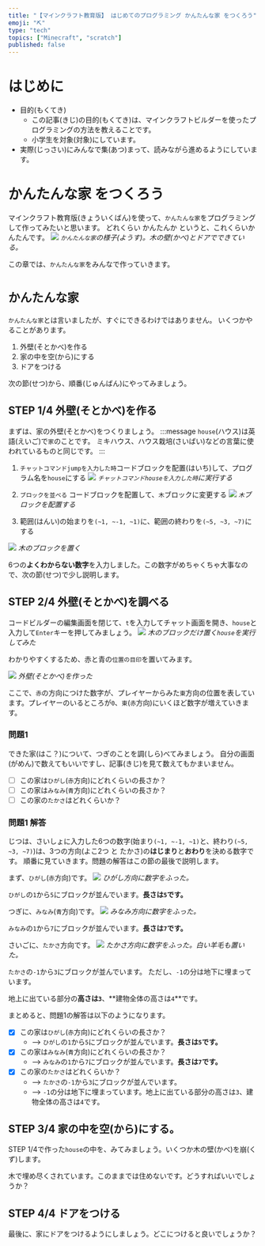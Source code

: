 ```yaml
---
title: "【マインクラフト教育版】 はじめてのプログラミング かんたんな家 をつくろう"
emoji: "⛏️"
type: "tech"
topics: ["Minecraft", "scratch"]
published: false
---
```


# はじめに
- 目的(もくてき)
  - この記事(きじ)の目的(もくてき)は、マインクラフトビルダーを使ったプログラミングの方法を教えることです。
  - 小学生を対象(対象)にしています。
- 実際(じっさい)にみんなで集(あつ)まって、読みながら進めるようにしています。

# かんたんな家 をつくろう
マインクラフト教育版(きょういくばん)を使って、`かんたんな家`をプログラミングして作ってみたいと思います。
どれくらい かんたんか というと、これくらいかんたんです。
![](/images/build_town-11-simple_house/2024-01-10-06-23-43.png)
*`かんたんな家`の様子(ようす)。木の壁(かべ)とドアでできている。*

この章では、`かんたんな家`をみんなで作っていきます。

# `かんたんな家`
`かんたんな家`とは言いましたが、すぐにできるわけではありません。
いくつかやることがあります。
1. 外壁(そとかべ)を作る
2. 家の中を空(から)にする
3. ドアをつける

次の節(せつ)から、順番(じゅんばん)にやってみましょう。

## STEP 1/4 外壁(そとかべ)を作る
まずは、家の外壁(そとかべ)をつくりましょう。
:::message
`house`(ハウス)は英語(えいご)で`家`のことです。
ミキハウス、ハウス栽培(さいばい)などの言葉に使われているものと同じです。
:::
1. `チャットコマンドjumpを入力した時`コードブロックを配置(はいち)して、プログラム名を`house`にする
![](/images/build_town-11-simple_house/2024-01-11-06-18-02.png)
*`チャットコマンドhouseを入力した時`に実行する*

1. `ブロックを並べる` コードブロックを配置して、`木`ブロックに変更する
![](/images/build_town-11-simple_house/2024-01-11-06-19-31.png)
*`木`ブロックを配置する*

1. 範囲(はんい)の始まりを`(~1, ~-1, ~1)`に、範囲の終わりを`(~5, ~3, ~7)`にする
<!-- ![](/images/build_town-11-simple_house/2024-01-11-05-56-50.png) -->
![](/images/build_town-11-simple_house/2024-01-30-00-02-44.png)
*木のブロックを置く*

6つの**よくわからない数字**を入力しました。この数字がめちゃくちゃ大事なので、次の節(せつ)で少し説明します。

## STEP 2/4 外壁(そとかべ)を調べる

コードビルダーの編集画面を閉じて、`t`を入力してチャット画面を開き、`house`と入力して`Enter`キーを押してみましょう。
![](/images/build_town-11-simple_house/2024-01-11-06-27-16.png)
*木のブロックだけ置く`house`を実行してみた*

わかりやすくするため、赤と青の`位置の目印`を置いてみます。

![](/images/build_town-11-simple_house/house_axis_origin.png)
*外壁(そとかべ)を作った*

ここで、`赤`の方向につけた数字が、プレイヤーからみた`東`方向の位置を表しています。プレイヤーのいるところが`0`、`東`(`赤`方向)にいくほど数字が増えていきます。

### 問題1
できた家(はこ？)について、つぎのことを調(しら)べてみましょう。
自分の画面(がめん)で数えてもいいですし、記事(きじ)を見て数えてもかまいません。
- [ ] この家は`ひがし`(`赤`方向)にどれくらいの長さか？
- [ ] この家は`みなみ`(`青`方向)にどれくらいの長さか？
- [ ] この家の`たかさ`はどれくらいか？

### 問題1 解答
じつは、さいしょに入力した6つの数字(始まり`(~1, ~-1, ~1)`と、終わり`(~5, ~3, ~7)`)は、3つの方向(よこ2つ と たかさ)の**はじまり**と**おわり**を決める数字です。
順番に見ていきます。問題の解答はこの節の最後で説明します。

まず、`ひがし`(`赤`方向)です。
![](/images/build_town-11-simple_house/house_axis.png)
*ひがし方向に数字をふった。*

`ひがし`の`1`から`5`にブロックが並んでいます。**長さは`5`です。**

つぎに、`みなみ`(`青`方向)です。
![](/images/build_town-11-simple_house/house_axis_minami.png)
*みなみ方向に数字をふった。*

`みなみ`の`1`から`7`にブロックが並んでいます。**長さは`7`です。**

さいごに、`たかさ`方向です。
![](/images/build_town-11-simple_house/house_axis_takasa.png)
*たかさ方向に数字をふった。白い羊毛も置いた。*

`たかさ`の`-1`から`3`にブロックが並んでいます。
ただし、`-1`の分は地下に埋まっています。

地上に出ている部分の**高さは`3`**、**建物全体の高さは`4`**です。

まとめると、問題1の解答は以下のようになります。
- [x] この家は`ひがし`(`赤`方向)にどれくらいの長さか？
  - --> `ひがし`の`1`から`5`にブロックが並んでいます。**長さは`5`です。**
- [x] この家は`みなみ`(`青`方向)にどれくらいの長さか？
  - --> `みなみ`の`1`から`7`にブロックが並んでいます。**長さは`7`です。**
- [x] この家の`たかさ`はどれくらいか？
  - --> `たかさ`の`-1`から`3`にブロックが並んでいます。
  - --> `-1`の分は地下に埋まっています。地上に出ている部分の高さは`3`、建物全体の高さは`4`です。

## STEP 3/4 家の中を空(から)にする。
STEP 1/4で作った`house`の中を、みてみましょう。いくつか木の壁(かべ)を崩(くず)します。

木で埋め尽くされています。このままでは住めないです。どうすればいいでしょうか？

## STEP 4/4 ドアをつける
最後に、家にドアをつけるようにしましょう。どこにつけると良いでしょうか？